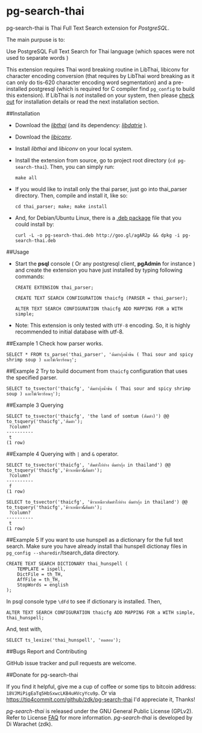pg-search-thai
============================

pg-search-thai is Thai Full Text Search extension for _PostgreSQL_.

The main purpuse is to:

Use PostgreSQL Full Text Search for Thai language (which spaces were not used to separate words )

This extension requires Thai word breaking routine in LibThai, libiconv for character encoding conversion (that requires by LibThai word breaking as it can only do tis-620 character encoding word segmentation) and
a pre-installed postgresql (which is required for C compiler find `pg_config` to build this extension).
If LibThai is _not_ installed on your system, then please [check out](http://linux.thai.net/projects/libthai) for installation details or read the next installation section.

##Installation

- Download the [_libthai_](http://linux.thai.net/projects/libthai) (and its dependency: [_libdatrie_](http://linux.thai.net/~thep/datrie/datrie.html#Download) ).

- Download the [_libiconv_](https://www.gnu.org/software/libiconv/).

- Install _libthai_ and _libiconv_ on your local system.

- Install the extension from source, go to project root directory (`cd pg-search-thai`). Then, you can simply run:

     ```make all```

- If you would like to install only the thai parser, just go into thai_parser directory. Then, compile and install it, like so:

     ```cd thai_parser; make; make install```

- And, for Debian/Ubuntu Linux, there is a [.deb package](http://goo.gl/agAR2p) file that you could install by:

     ```curl -L -o pg-search-thai.deb http://goo.gl/agAR2p && dpkg -i pg-search-thai.deb```

##Usage

- Start the **psql** console ( Or any postgresql client, **pgAdmin** for instance ) and create the extension you have just installed by typing following commands:

    ```CREATE EXTENSION thai_parser;```

    ```CREATE TEXT SEARCH CONFIGURATION thaicfg (PARSER = thai_parser);```

    ```ALTER TEXT SEARCH CONFIGURATION thaicfg ADD MAPPING FOR a WITH simple;```

- Note: This extension is only tested with `UTF-8` encoding. So, it is highly recommended to initial database with utf-8.

##Example 1
Check how parser works.

    SELECT * FROM ts_parse('thai_parser', 'ต้มยำกุ้งน้ำข้น ( Thai sour and spicy shrimp soup ) และไข่เจียวร้อนๆ';

##Example 2
Try to build document from `thaicfg` configuration that uses the specified parser.

    SELECT to_tsvector('thaicfg', 'ต้มยำกุ้งน้ำข้น ( Thai sour and spicy shrimp soup ) และไข่เจียวร้อนๆ');

##Example 3
Querying

    SELECT to_tsvector('thaicfg', 'the land of somtum (ส้มตำ)') @@ to_tsquery('thaicfg','ส้มตำ');
     ?column?
    ----------
     t
    (1 row)

##Example 4
Querying with `|` and `&` operator.

    SELECT to_tsvector('thaicfg', 'ส้มตำไก่ย่าง ต้มยำกุ้ง in thailand') @@ to_tsquery('thaicfg','ข้าวเหนียว&ส้มตำ');
     ?column?
    ----------
     f
    (1 row)

    SELECT to_tsvector('thaicfg', 'ข้าวเหนียวส้มตำไก่ย่าง ต้มยำกุ้ง in thailand') @@ to_tsquery('thaicfg','ข้าวเหนียว&ส้มตำ');
     ?column?
    ----------
     t
    (1 row)

##Example 5
 If you want to use hunspell as a dictionary for the full text search.
 Make sure you have already install thai hunspell dictionay files in `pg_config --sharedir`/tsearch_data directory.

    CREATE TEXT SEARCH DICTIONARY thai_hunspell (
        TEMPLATE = ispell,
        DictFile = th_TH,
        AffFile = th_TH,
        StopWords = english
    );


In psql console type `\dFd` to see if dictionary is installed.
Then,

    ALTER TEXT SEARCH CONFIGURATION thaicfg ADD MAPPING FOR a WITH simple, thai_hunspell;

And, test with,

    SELECT ts_lexize('thai_hunspell', 'ทดสอบ');

##Bugs Report and Contributing

GitHub issue tracker and pull requests are welcome.

##Donate for pg-search-thai

If you find it helpful, give me a cup of coffee or some tips to bitcoin address: `18VJMiPigEaTq5HbSxwcLKB4uHVcyYcu9p`.
Or via https://tip4commit.com/github/zdk/pg-search-thai
I'd appreciate it, Thanks!

_pg-search-thai_ is released under the GNU General Public License (GPLv2).
Refer to License [FAQ](http://www.gnu.org/licenses/old-licenses/gpl-2.0-faq.html) for more information.
_pg-search-thai_ is developed by Di Warachet (zdk).
